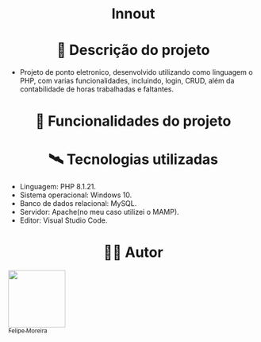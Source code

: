 # <h1 align="center">Innout</h1>



# <h1 align="center">🧾 Descrição do projeto</h1>

 - Projeto de ponto eletronico, desenvolvido utilizando como linguagem o PHP, com varias funcionalidades, incluindo, login, CRUD, além da contabilidade de horas trabalhadas e faltantes.

# <h1 align="center">🔨 Funcionalidades do projeto</h1>



# <h1 align="center">🛰️ Tecnologias utilizadas</h1>
- Linguagem: PHP 8.1.21.
- Sistema operacional: Windows 10.
- Banco de dados relacional: MySQL.
- Servidor: Apache(no meu caso utilizei o MAMP).
- Editor: Visual Studio Code.

# <h1 align="center">👨‍💻 Autor</h1>

 [<img src="https://avatars.githubusercontent.com/u/104744113?v=4" width=115><br><sub>Felipe Moreira</sub>](https://github.com/FelipeM0reira) 
